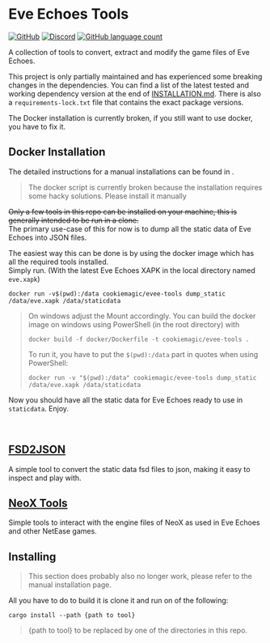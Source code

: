<!-- omit in TOC -->

Eve Echoes Tools
=========================
[![GitHub](https://img.shields.io/github/license/xforce/eve-echoes-tools?style=for-the-badge)](https://opensource.org/licenses/MIT)
[![Discord](https://img.shields.io/discord/747940644378640425?style=for-the-badge)](https://discord.gg/XZsxXCN)
[![GitHub language count](https://img.shields.io/github/languages/count/xforce/eve-echoes-tools?style=for-the-badge)]()

A collection of tools to convert, extract and modify the game files of Eve Echoes.


This project is only partially maintained and has experienced some breaking changes in the dependencies. You can find
a list of the latest tested and working dependency version at the end of [INSTALLATION.md](INSTALLATION.md). There is
also a `requirements-lock.txt` file that contains the exact package versions.

The Docker installation is currently broken, if you still want to use docker, you have to fix it.

## Docker Installation

The detailed instructions for a manual installations can be found in .

> The docker script is currently broken because the installation requires some hacky solutions. Please install it
> manually

~~Only a few tools in this repo can be installed on your machine, this is generally intended to be run in a clone.~~</br>
The primary use-case of this for now is to dump all the static data of Eve Echoes into JSON files.

The easiest way this can be done is by using the docker image which has all the required tools installed.</br>
Simply run. (With the latest Eve Echoes XAPK in the local directory named `eve.xapk`)

```
docker run -v$(pwd):/data cookiemagic/evee-tools dump_static /data/eve.xapk /data/staticdata
```

> On windows adjust the Mount accordingly.
> You can build the docker image on windows using PowerShell (in the root directory) with
> ```
> docker build -f docker/Dockerfile -t cookiemagic/evee-tools .
> ```
> To run it, you have to put the `$(pwd):/data` part in quotes when using PowerShell:
> ```
> docker run -v "$(pwd):/data" cookiemagic/evee-tools dump_static /data/eve.xapk /data/staticdata
> ``` 


Now you should have all the static data for Eve Echoes ready to use in `staticdata`. Enjoy.

<br />

## [FSD2JSON](fsd2json)

A simple tool to convert the static data fsd files to json, making it easy to inspect and play with.

## [NeoX Tools](https://github.com/xforce/neox-tools)

Simple tools to interact with the engine files of NeoX as used in Eve Echoes and other NetEase games.

## Installing

> This section does probably also no longer work, please refer to the manual installation page.

All you have to do to build it is clone it and run on of the following:

```
cargo install --path {path to tool}
```

> {path to tool} to be replaced by one of the directories in this repo.
